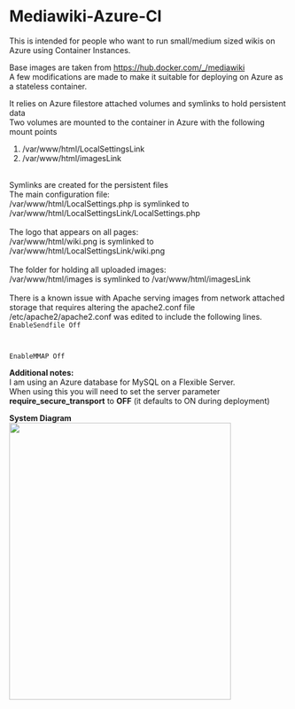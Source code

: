 # Mediawiki-Azure-CI
This is intended for people who want to run small/medium sized wikis on Azure using Container Instances.

Base images are taken from https://hub.docker.com/_/mediawiki <br>
A few modifications are made to make it suitable for deploying on Azure as a stateless container.

It relies on Azure filestore attached volumes and symlinks to hold persistent data <br>
Two volumes are mounted to the container in Azure with the following mount points <br>
1) /var/www/html/LocalSettingsLink <br>
2) /var/www/html/imagesLink <br>
<br>
Symlinks are created for the persistent files <br>
The main configuration file: <br>
/var/www/html/LocalSettings.php is symlinked to /var/www/html/LocalSettingsLink/LocalSettings.php <br>
<br>
The logo that appears on all pages: <br>
/var/www/html/wiki.png is symlinked to /var/www/html/LocalSettingsLink/wiki.png <br>
<br>
The folder for holding all uploaded images: <br>
/var/www/html/images is symlinked to /var/www/html/imagesLink <br>
<br>
There is a known issue with Apache serving images from network attached storage that requires altering the apache2.conf file <br> 
/etc/apache2/apache2.conf was edited to include the following lines. <br>
<code>EnableSendfile Off <br>
  
EnableMMAP Off </code><br>

<b>Additional notes: </b><br>
I am using an Azure database for MySQL on a Flexible Server. <br>
When using this you will need to set the server parameter <b>require_secure_transport</b> to <b>OFF</b> (it defaults to ON during deployment) <br>

<b>System Diagram</b><br>
<a href="https://github.com/dteck/Mediawiki-Azure-CI/blob/main/Wiki_Container_Registry.png?raw=true"><img src="https://github.com/dteck/Mediawiki-Azure-CI/blob/main/Wiki_Container_Registry.png?raw=true" width="400" height="500"></a>
